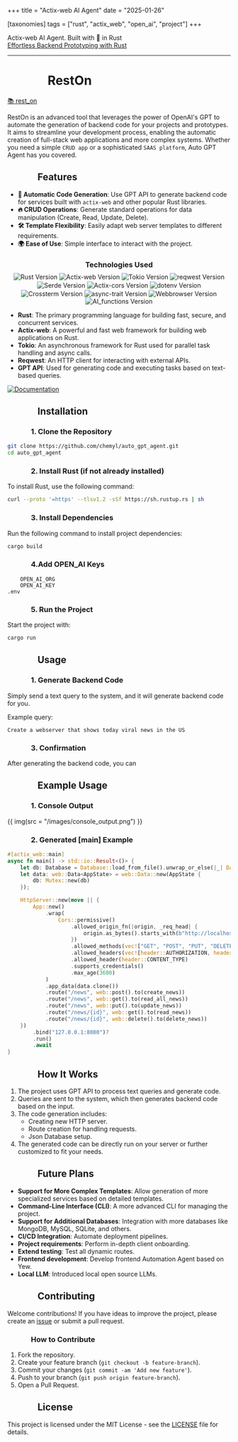 +++
title = "Actix-web AI Agent"
date = "2025-01-26"

[taxonomies]
tags = ["rust", "actix_web", "open_ai", "project"]
+++

Actix-web AI Agent. Built with 🤎 in Rust  
[Effortless Backend Prototyping with Rust](https://www.linkedin.com/pulse/effortless-backend-prototyping-rust-anatolii-maltsev-hvvce/?trackingId=lGXFeD6ET%2ByFSocPHYS9qg%3D%3D) 

<!-- more -->
---

# &emsp;&emsp;&emsp; **RestOn**
[📚 rest_on](https://github.com/maltsev-dev/rest_on)

RestOn is an advanced tool that leverages the power of OpenAI's GPT to automate the generation of backend code for your projects and prototypes.
It aims to streamline your development process, enabling the automatic creation of full-stack web applications and more complex systems.
Whether you need a simple `CRUD app` or a sophisticated `SAAS platform`, Auto GPT Agent has you covered.

## &emsp;&emsp;&emsp; **Features**
- **🌟 Automatic Code Generation**: Use GPT API to generate backend code for services built with `actix-web` and other popular Rust libraries.
- **🔥 CRUD Operations**: Generate standard operations for data manipulation (Create, Read, Update, Delete).
- **🛠️ Template Flexibility**: Easily adapt web server templates to different requirements.
- **🌍 Ease of Use**: Simple interface to interact with the project.

<!-- ## &emsp;&emsp;&emsp; **Technologies Used** -->
<h3 style="text-align:center; margin-bottom:8px;">Technologies Used</h3>
<p align="center" style="margin:0; padding:0;">
  <img style="display:inline-block; vertical-align:middle;"
       src="https://img.shields.io/badge/rust-1.83.0%20-green" alt="Rust Version"/>
  <img style="display:inline-block; vertical-align:middle;"
       src="https://img.shields.io/badge/actix_web-4.9.0%20-yellow" alt="Actix-web Version"/>
  <img style="display:inline-block; vertical-align:middle;"
       src="https://img.shields.io/badge/tokio-1.28.0%20-blue" alt="Tokio Version"/>
  <img style="display:inline-block; vertical-align:middle;"
       src="https://img.shields.io/badge/reqwest-0.12.10%20-red" alt="reqwest Version"/>
  <img style="display:inline-block; vertical-align:middle;"
       src="https://img.shields.io/badge/serde-1.0.160%20-gray" alt="Serde Version"/>
  <img style="display:inline-block; vertical-align:middle;"
       src="https://img.shields.io/badge/actix_cors-0.7.0%20-cyan" alt="Actix-cors Version"/>
  <img style="display:inline-block; vertical-align:middle;"
       src="https://img.shields.io/badge/dotenv-0.15.0%20-purple" alt="dotenv Version"/>
  <img style="display:inline-block; vertical-align:middle;"
       src="https://img.shields.io/badge/crossterm-0.28.1%20-green" alt="Crossterm Version"/>
  <img style="display:inline-block; vertical-align:middle;"
       src="https://img.shields.io/badge/async--trait-0.1.83%20-blue" alt="async-trait Version"/>
  <img style="display:inline-block; vertical-align:middle;"
       src="https://img.shields.io/badge/webbrowser-1.0.3%20-yellow" alt="Webbrowser Version"/>
  <img style="display:inline-block; vertical-align:middle;"
       src="https://img.shields.io/badge/ai_functions-0.1.1%20-green" alt="AI_functions Version"/>
</p>

- **Rust**: The primary programming language for building fast, secure, and concurrent services.
- **Actix-web**: A powerful and fast web framework for building web applications on Rust.
- **Tokio**: An asynchronous framework for Rust used for parallel task handling and async calls.
- **Reqwest**: An HTTP client for interacting with external APIs.
- **GPT API**: Used for generating code and executing tasks based on text-based queries.
  
[![Documentation](https://img.shields.io/badge/Documentation-Click_here-blue)](https://maltsev-dev.github.io/rest_on/)

## &emsp;&emsp;&emsp; **Installation**

### &emsp;&emsp;&emsp; 1. Clone the Repository

```bash
git clone https://github.com/chemyl/auto_gpt_agent.git
cd auto_gpt_agent
```

### &emsp;&emsp;&emsp; 2. Install Rust (if not already installed)

To install Rust, use the following command:

```bash
curl --proto '=https' --tlsv1.2 -sSf https://sh.rustup.rs | sh
```

### &emsp;&emsp;&emsp; 3. Install Dependencies

Run the following command to install project dependencies:

```bash
cargo build
```

### &emsp;&emsp;&emsp; 4.Add OPEN_AI Keys

```text
    OPEN_AI_ORG
    OPEN_AI_KEY
.env
```

### &emsp;&emsp;&emsp; 5. Run the Project

Start the project with:

```bash
cargo run
```

## &emsp;&emsp;&emsp; **Usage**

### &emsp;&emsp;&emsp; 1. **Generate Backend Code**

Simply send a text query to the system, and it will generate backend code for you.

Example query:

```text
Create a webserver that shows today viral news in the US
```

### &emsp;&emsp;&emsp; 3. **Confirmation**

After generating the backend code, you can

## &emsp;&emsp;&emsp; **Example Usage**

### &emsp;&emsp;&emsp; 1. **Console Output**

{{ img(src = "/images/console_output.png") }}

### &emsp;&emsp;&emsp; 2. **Generated [main] Example**

```rust
#[actix_web::main]
async fn main() -> std::io::Result<()> {
    let db: Database = Database::load_from_file().unwrap_or_else(|_| Database::new());
    let data: web::Data<AppState> = web::Data::new(AppState {
        db: Mutex::new(db)
    });

    HttpServer::new(move || {
        App::new()
            .wrap(
                Cors::permissive()
                    .allowed_origin_fn(|origin, _req_head| {
                        origin.as_bytes().starts_with(b"http://localhost") || origin == "null"
                    })
                    .allowed_methods(vec!["GET", "POST", "PUT", "DELETE"])
                    .allowed_headers(vec![header::AUTHORIZATION, header::ACCEPT])
                    .allowed_header(header::CONTENT_TYPE)
                    .supports_credentials()
                    .max_age(3600)
            )
            .app_data(data.clone())
            .route("/news", web::post().to(create_news))
            .route("/news", web::get().to(read_all_news))
            .route("/news", web::put().to(update_news))
            .route("/news/{id}", web::get().to(read_news))
            .route("/news/{id}", web::delete().to(delete_news))
    })
        .bind("127.0.0.1:8080")?
        .run()
        .await
}
```

## &emsp;&emsp;&emsp; **How It Works**

1. The project uses GPT API to process text queries and generate code.
2. Queries are sent to the system, which then generates backend code based on the input.
3. The code generation includes:
    - Creating new HTTP server.
    - Route creation for handling requests.
    - Json Database setup.
4. The generated code can be directly run on your server or further customized to fit your needs.

## &emsp;&emsp;&emsp; **Future Plans**

- **Support for More Complex Templates**: Allow generation of more specialized services based on detailed templates.
- **Command-Line Interface (CLI)**: A more advanced CLI for managing the project.
- **Support for Additional Databases**: Integration with more databases like MongoDB, MySQL, SQLite, and others.
- **CI/CD Integration**: Automate deployment pipelines.
- **Project requirements**: Perform in-depth client onboarding.
- **Extend testing**: Test all dynamic routes.
- **Frontend development**: Develop frontend Automation Agent based on Yew.
- **Local LLM**: Introduced local open source LLMs.

## &emsp;&emsp;&emsp; **Contributing**

Welcome contributions! If you have ideas to improve the project, please create an [issue](https://github.com/chemyl/auto_gpt_agent/issues) or submit a pull request.

### &emsp;&emsp;&emsp; How to Contribute

1. Fork the repository.
2. Create your feature branch (`git checkout -b feature-branch`).
3. Commit your changes (`git commit -am 'Add new feature'`).
4. Push to your branch (`git push origin feature-branch`).
5. Open a Pull Request.

## &emsp;&emsp;&emsp; **License**

This project is licensed under the MIT License - see the [LICENSE](https://github.com/chemyl/auto_gpt_agent/blob/master/LICENSE) file for details.

